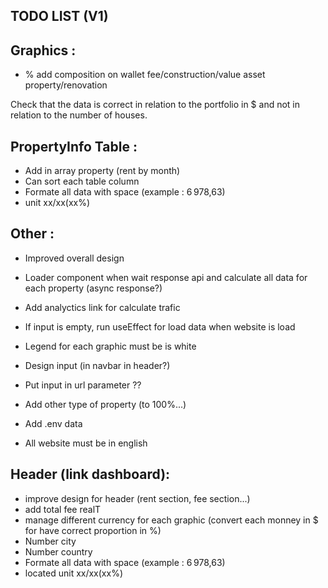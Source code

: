 ## TODO LIST (V1)

## Graphics :
- % add composition on wallet fee/construction/value asset property/renovation

Check that the data is correct in relation to the portfolio in $ and not in relation to the number of houses.

## PropertyInfo Table :
- Add in array property (rent by month)
- Can sort each table column
- Formate all data with space (example : 6 978,63)
- unit xx/xx(xx%)

## Other :
- Improved overall design
- Loader component when wait response api and calculate all data for each property (async response?)
- Add analyctics link for calculate trafic
- If input is empty, run useEffect for load data when website is load
- Legend for each graphic must be is white
- Design input (in navbar in header?)
- Put input in url parameter ??
- Add other type of property (to 100%...)
- Add .env data

- All website must be in english

## Header (link dashboard):
- improve design for header (rent section, fee section...)
- add total fee realT
- manage different currency for each graphic (convert each monney in $ for have correct proportion in %)
- Number city
- Number country
- Formate all data with space (example : 6 978,63)
- located unit xx/xx(xx%)
